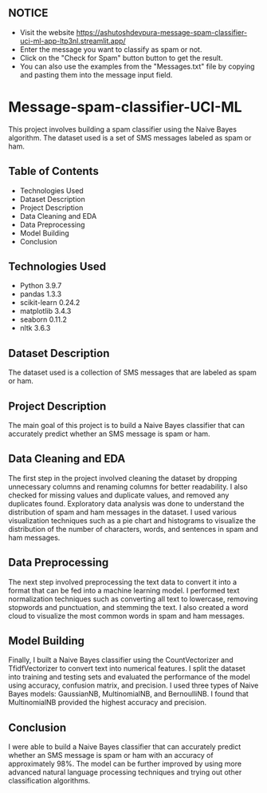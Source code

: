 ## NOTICE 
- Visit the website https://ashutoshdevpura-message-spam-classifier-uci-ml-app-ltp3nl.streamlit.app/
- Enter the message you want to classify as spam or not.
- Click on the "Check for Spam" button button to get the result.
- You can also use the examples from the "Messages.txt" file by copying and pasting them into the message input field.

# Message-spam-classifier-UCI-ML
This project involves building a spam classifier using the Naive Bayes algorithm. The dataset used is a set of SMS messages labeled as spam or ham.

## Table of Contents
- Technologies Used
- Dataset Description
- Project Description
- Data Cleaning and EDA
- Data Preprocessing
- Model Building
- Conclusion

## Technologies Used
- Python 3.9.7
- pandas 1.3.3
- scikit-learn 0.24.2
- matplotlib 3.4.3
- seaborn 0.11.2
- nltk 3.6.3

## Dataset Description
The dataset used is a collection of SMS messages that are labeled as spam or ham.

## Project Description
The main goal of this project is to build a Naive Bayes classifier that can accurately predict whether an SMS message is spam or ham.

## Data Cleaning and EDA
The first step in the project involved cleaning the dataset by dropping unnecessary columns and renaming columns for better readability. I also checked for missing values and duplicate values, and removed any duplicates found.
Exploratory data analysis was done to understand the distribution of spam and ham messages in the dataset. I used various visualization techniques such as a pie chart and histograms to visualize the distribution of the number of characters, words, and sentences in spam and ham messages.

## Data Preprocessing
The next step involved preprocessing the text data to convert it into a format that can be fed into a machine learning model. I performed text normalization techniques such as converting all text to lowercase, removing stopwords and punctuation, and stemming the text.
I also created a word cloud to visualize the most common words in spam and ham messages.

## Model Building
Finally, I built a Naive Bayes classifier using the CountVectorizer and TfidfVectorizer to convert text into numerical features. I split the dataset into training and testing sets and evaluated the performance of the model using accuracy, confusion matrix, and precision.
I used three types of Naive Bayes models: GaussianNB, MultinomialNB, and BernoulliNB. I found that MultinomialNB provided the highest accuracy and precision.

## Conclusion
I were able to build a Naive Bayes classifier that can accurately predict whether an SMS message is spam or ham with an accuracy of approximately 98%. The model can be further improved by using more advanced natural language processing techniques and trying out other classification algorithms.

